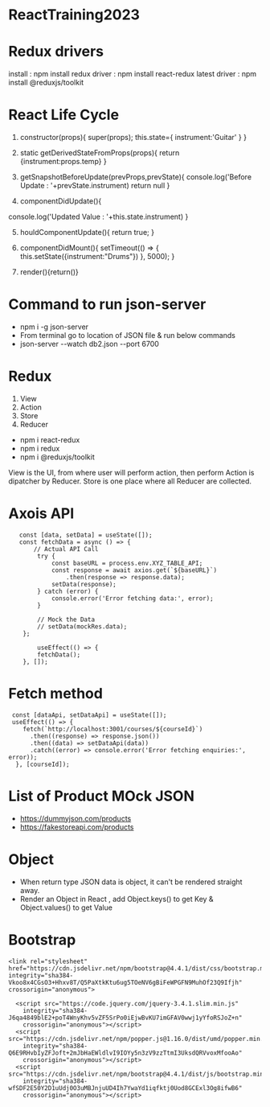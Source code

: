 # ReactTraining2023

# Redux drivers
install : npm install redux
driver : npm install react-redux
latest driver : npm install @reduxjs/toolkit


# React Life Cycle

1. constructor(props){
        super(props);
        this.state={
            instrument:'Guitar'
        }
    }

2. static getDerivedStateFromProps(props){
    return {instrument:props.temp}
  }

3. getSnapshotBeforeUpdate(prevProps,prevState){
console.log('Before Update : '+prevState.instrument)
return null
}

4. componentDidUpdate(){

  console.log('Updated Value : '+this.state.instrument)
}

5. houldComponentUpdate(){
    return true;
}
6. componentDidMount(){
    setTimeout(() => {
        this.setState({instrument:"Drums"})
    }, 5000);
}

7. render(){return()}

# Command to run json-server 
- npm i -g json-server 
- From terminal go to location of JSON file & run below commands
- json-server --watch db2.json --port 6700

# Redux
1. View 
2. Action 
3. Store 
4. Reducer
- npm i react-redux
- npm i redux
- npm i @reduxjs/toolkit

View is the UI, from where user will perform action, then perform Action is dipatcher by Reducer.
Store is one place where all Reducer are collected. 


# Axois API

```
   const [data, setData] = useState([]);
   const fetchData = async () => {
       // Actual API Call
        try {
            const baseURL = process.env.XYZ_TABLE_API;
            const response = await axios.get(`${baseURL}`)
                .then(response => response.data);
            setData(response);
        } catch (error) {
            console.error('Error fetching data:', error);
        }

        // Mock the Data
        // setData(mockRes.data);
    };

        useEffect(() => {
        fetchData();
    }, []);
```

# Fetch method

```
 const [dataApi, setDataApi] = useState([]);
 useEffect(() => {
    fetch(`http://localhost:3001/courses/${courseId}`)
      .then((response) => response.json())
      .then((data) => setDataApi(data))
      .catch((error) => console.error('Error fetching enquiries:', error));
  }, [courseId]);
```

# List of Product MOck JSON
- https://dummyjson.com/products
- https://fakestoreapi.com/products

# Object
- When return type JSON data is object, it can't be rendered straight away.
- Render an Object in React , add Object.keys() to get Key & Object.values() to get Value

# Bootstrap
```
<link rel="stylesheet" href="https://cdn.jsdelivr.net/npm/bootstrap@4.4.1/dist/css/bootstrap.min.css"
integrity="sha384-Vkoo8x4CGsO3+Hhxv8T/Q5PaXtkKtu6ug5TOeNV6gBiFeWPGFN9MuhOf23Q9Ifjh" crossorigin="anonymous">
```

```
  <script src="https://code.jquery.com/jquery-3.4.1.slim.min.js"
    integrity="sha384-J6qa4849blE2+poT4WnyKhv5vZF5SrPo0iEjwBvKU7imGFAV0wwj1yYfoRSJoZ+n"
    crossorigin="anonymous"></script>
  <script src="https://cdn.jsdelivr.net/npm/popper.js@1.16.0/dist/umd/popper.min.js"
    integrity="sha384-Q6E9RHvbIyZFJoft+2mJbHaEWldlvI9IOYy5n3zV9zzTtmI3UksdQRVvoxMfooAo"
    crossorigin="anonymous"></script>
  <script src="https://cdn.jsdelivr.net/npm/bootstrap@4.4.1/dist/js/bootstrap.min.js"
    integrity="sha384-wfSDF2E50Y2D1uUdj0O3uMBJnjuUD4Ih7YwaYd1iqfktj0Uod8GCExl3Og8ifwB6"
    crossorigin="anonymous"></script>
```